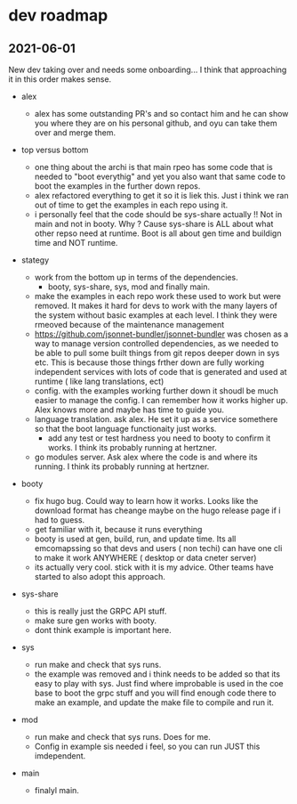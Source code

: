 # dev roadmap

## 2021-06-01

New dev taking over and needs some onboarding... I think that approaching it in this order makes sense.

- alex
	- alex has some outstanding PR's and so contact him and he can show you where they are on his personal github, and oyu can take them over and merge them.


- top versus bottom
	- one thing about the archi is that main rpeo has some code that is needed to "boot everythig" and yet you also want that same code to boot the examples in the further down repos.
	- alex refactored everything to get it so it is liek this. Just i think we ran out of time to get the examples in each repo using it.
	- i personally feel that the code should be sys-share actually !! Not in main and not in booty. Why ? Cause sys-share is ALL about what other repso need at runtime. Boot is all about gen time and buildign time and NOT runtime.

- stategy
	- work from the bottom up in terms of the dependencies.
		- booty, sys-share, sys, mod and finally main.
	- make the examples in each repo work  these used to work but were removed. It makes it hard for devs to work with the many layers of the system without basic examples at each level. I think they were rmeoved because of the maintenance management
	- https://github.com/jsonnet-bundler/jsonnet-bundler was chosen as a way to manage version controlled dependencies, as we needed to be able to pull some built things from git repos deeper down in sys etc. This is because those things frther down are fully working independent services with lots of code that is generated and used at runtime ( like lang translations, ect)
	- config. with the examples working further down it shoudl be much easier to manage the config. I can remember how it works higher up. Alex knows more and maybe has time to guide you.
	- language translation. ask alex. He set it up as a service somethere so that the boot language functionaity just works.
		- add any test or test hardness you need to booty to confirm it works. I think its probably running at hertzner.
	- go modules server. Ask alex where the code is and where its running. I think its probably running at hertzner.


- booty
	- fix hugo bug. Could way to learn how it works. Looks like the download format has cheange maybe on the hugo release page if i had to guess.
	- get familiar with it, because it runs everything
	- booty is used at gen, build, run, and update time. Its all emcomapssing so that devs and users ( non techi) can have one cli to make it work ANYWHERE ( desktop or data cneter server)
	- its actually very cool. stick with it is my advice. Other teams have started to also adopt this approach.

- sys-share
	- this is really just the GRPC API stuff.
	- make sure gen works with booty.
	- dont think example is important here.

- sys
	- run make and check that sys runs.
	- the example was removed and i think needs to be added so that its easy to play with sys. Just find where improbable is used in the coe base to boot the grpc stuff and you will find enough code there to make an example, and update the make file to compile and run it.

- mod
	- run make and check that sys runs. Does for me.
	- Config in example sis needed i feel, so you can run JUST this imdependent.

- main
	- finalyl main.
